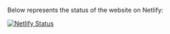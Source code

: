 Below represents the status of the website on Netlify:

[![Netlify Status](https://api.netlify.com/api/v1/badges/0efc6955-39ac-46d4-8f99-cb8064e33eeb/deploy-status)](https://app.netlify.com/sites/gifted-euler-6a0326/deploys)